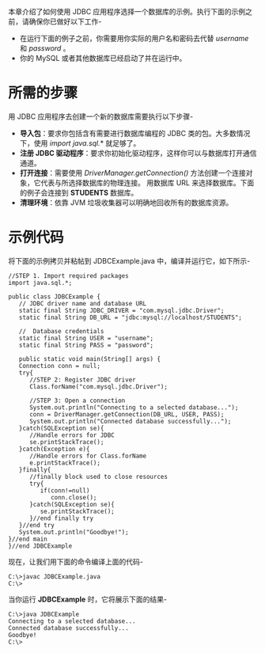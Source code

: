 本章介绍了如何使用 JDBC 应用程序选择一个数据库的示例。执行下面的示例之前，请确保你已做好以下工作-

- 在运行下面的例子之前，你需要用你实际的用户名和密码去代替  *username* 和 *password* 。
- 你的 MySQL 或者其他数据库已经启动了并在运行中。

# 所需的步骤 #

用 JDBC 应用程序去创建一个新的数据库需要执行以下步骤-

- **导入包**：要求你包括含有需要进行数据库编程的 JDBC 类的包。大多数情况下，使用 *import java.sql.**  就足够了。
- **注册 JDBC 驱动程序**：要求你初始化驱动程序，这样你可以与数据库打开通信通道。
- **打开连接**：需要使用 *DriverManager.getConnection()* 方法创建一个连接对象，它代表与所选择数据库的物理连接。
用数据库 URL 来选择数据库。下面的例子会连接到 **STUDENTS** 数据库。
- **清理环境**：依靠 JVM 垃圾收集器可以明确地回收所有的数据库资源。

# 示例代码 #

将下面的示例拷贝并粘帖到 JDBCExample.java 中，编译并运行它，如下所示-

```
//STEP 1. Import required packages
import java.sql.*;

public class JDBCExample {
   // JDBC driver name and database URL
   static final String JDBC_DRIVER = "com.mysql.jdbc.Driver";  
   static final String DB_URL = "jdbc:mysql://localhost/STUDENTS";

   //  Database credentials
   static final String USER = "username";
   static final String PASS = "password";
   
   public static void main(String[] args) {
   Connection conn = null;
   try{
      //STEP 2: Register JDBC driver
      Class.forName("com.mysql.jdbc.Driver");

      //STEP 3: Open a connection
      System.out.println("Connecting to a selected database...");
      conn = DriverManager.getConnection(DB_URL, USER, PASS);
      System.out.println("Connected database successfully...");
   }catch(SQLException se){
      //Handle errors for JDBC
      se.printStackTrace();
   }catch(Exception e){
      //Handle errors for Class.forName
      e.printStackTrace();
   }finally{
      //finally block used to close resources
      try{
         if(conn!=null)
            conn.close();
      }catch(SQLException se){
         se.printStackTrace();
      }//end finally try
   }//end try
   System.out.println("Goodbye!");
}//end main
}//end JDBCExample
```

现在，让我们用下面的命令编译上面的代码-

```
C:\>javac JDBCExample.java
C:\>
```

当你运行 **JDBCExample** 时，它将展示下面的结果-

```
C:\>java JDBCExample
Connecting to a selected database...
Connected database successfully...
Goodbye!
C:\>
```
